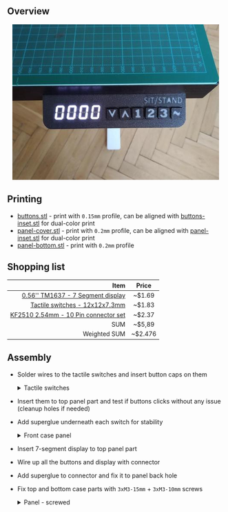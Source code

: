 ## Overview

<p align="center">
  <img src="./img/panel-v2/panel.jpg"/>
</p>

## Printing

- [buttons.stl](../models/panel-v2/buttons.stl) - print with `0.15mm` profile, can be aligned with [buttons-inset.stl](../models/panel-v2/buttons-inset.stl) for dual-color print
- [panel-cover.stl](../models/panel-v2/panel-cover.stl) - print with `0.2mm` profile, can be aligned with [panel-inset.stl](../models/panel-v2/panel-inset.stl) for dual-color print
- [panel-bottom.stl](../models/panel-v2/panel-bottom.stl) - print with `0.2mm` profile

## Shopping list

|                                                                                                                                                        Item |  Price  |
| ----------------------------------------------------------------------------------------------------------------------------------------------------------: | :-----: |
|      [0.56'' TM1637 - 7 Segment display](https://www.ebay.com/itm/0-56-TM1637-4Bit-Digital-LED-7-Segment-Clock-Tube-Display-For-Arduino-White/172971714554) | ~$1.69  |
|        [Tactile switches - 12x12x7.3mm](https://www.ebay.com/itm/20PCS-TC-1212T-12x12x7-3-mm-Tact-Tactile-Push-Button-Momentary-Switch-PNDHAH/303636919207) | ~$1.83  |
| [KF2510 2.54mm - 10 Pin connector set](https://www.ebay.com/itm/KF2510-2-54MM-Connector-Sets-Housing-Header-Crimps-Straight-90-2-3-4-5-10-Pin/223503280182) | ~$2.37  |
|                                                                                                                                                         SUM | ~$5,89  |
|                                                                                                                                                Weighted SUM | ~$2.476 |

## Assembly

- Solder wires to the tactile switches and insert button caps on them
  <details>
    <summary>Tactile switches</summary>
    <p align="center">
      <img src="./img/panel-v2/switches.jpg"/>
    </p>
  </details>

- Insert them to top panel part and test if buttons clicks without any issue (cleanup holes if needed)
- Add superglue underneath each switch for stability
  <details>
    <summary>Front case panel</summary>
    <p align="center">
      <img src="./img/panel-v2/front.jpg"/>
    </p>
  </details>

- Insert 7-segment display to top panel part
- Wire up all the buttons and display with connector
- Add superglue to connector and fix it to panel back hole
- Fix top and bottom case parts with `3xM3-15mm` + `3xM3-10mm` screws
  <details>
    <summary>Panel - screwed</summary>
    <p align="center">
      <img src="./img/panel-v2/back.jpg"/>
    </p>
  </details>

